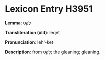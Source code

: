 # Lexicon Entry H3951

**Lemma**: לֶקֶט

**Transliteration (xlit)**: leqeṭ

**Pronunciation**: leh'-ket

**Description**:
from לָקַט; the gleaning; gleaning.
